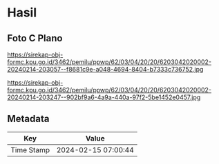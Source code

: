 # Hasil

## Foto C Plano

https://sirekap-obj-formc.kpu.go.id/3462/pemilu/ppwp/62/03/04/20/20/6203042020002-20240214-203057--f8681c9e-a048-4694-8404-b7333c736752.jpg

https://sirekap-obj-formc.kpu.go.id/3462/pemilu/ppwp/62/03/04/20/20/6203042020002-20240214-203247--902bf9a6-4a9a-440a-97f2-5be1452e0457.jpg


## Metadata

| Key        | Value               |
| ---------- | ------------------- |
| Time Stamp | 2024-02-15 07:00:44 |



